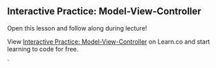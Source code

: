 

## Interactive Practice: Model-View-Controller

Open this lesson and follow along during lecture!

<p data-visibility='hidden'>View <a href='https://learn.co/lessons/hs-mvc-interactive-practice' title='Interactive Practice: Model-View-Controller'>Interactive Practice: Model-View-Controller</a> on Learn.co and start learning to code for free.</p>`
